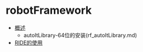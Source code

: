 # robotFramework
* [概述](rf_basic.md)
  * autoItLibrary-64位的安装(rf_autoItLibrary.md)
* [RIDE的使用](rf_RIDE.md)